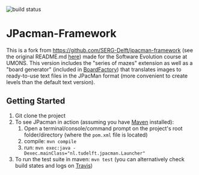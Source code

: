 ![build status](https://travis-ci.org/qdrien/jpacman-framework.svg?branch=master)

JPacman-Framework
=================
This is a fork from https://github.com/SERG-Delft/jpacman-framework (see the original README.md [here](old_README.md)) made for the Software Evolution course at UMONS.
This version includes the "series of mazes" extension as well as a "board generator" (included in [BoardFactory](src/main/java/nl/tudelft/jpacman/board/BoardFactory.java)) that translates images to ready-to-use text files in the JPacMan format (more convenient to create levels than the default text version).

Getting Started
---------------

1. Git clone the project
2. To see JPacman in action (assuming you have [Maven](https://maven.apache.org/) installed): 
    1. Open a terminal/console/command prompt on the project's root folder/directory (where the `pom.xml` file is located)
    2. compile: `mvn compile`
    3. run: `mvn exec:java -Dexec.mainClass="nl.tudelft.jpacman.Launcher"`
4. To run the test suite in maven: `mvn test` (you can alternatively check build states and logs on [Travis](https://travis-ci.org/qdrien/jpacman-framework))